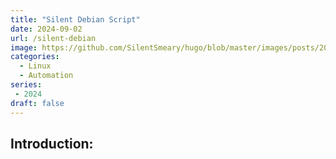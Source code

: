 ```yaml
---
title: "Silent Debian Script"
date: 2024-09-02
url: /silent-debian
image: https://github.com/SilentSmeary/hugo/blob/master/images/posts/2024/debian-12.png?raw=true
categories:
  - Linux
  - Automation
series:
 - 2024 
draft: false
---
```

## Introduction:

